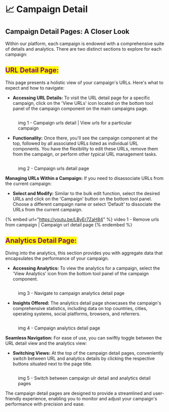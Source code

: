 # 📈 Campaign Detail

## **Campaign Detail Pages: A Closer Look**

Within our platform, each campaign is endowed with a comprehensive suite of details and analytics. There are two distinct sections to explore for each campaign:

## <mark style="color:purple;">**URL Detail Page:**</mark>&#x20;

This page presents a holistic view of your campaign's URLs. Here's what to expect and how to navigate:

* **Accessing URL Details:** To visit the URL detail page for a specific campaign, click on the 'View URLs' icon located on the bottom tool panel of the campaign component on the main campaigns page.

<figure><img src="../.gitbook/assets/Screenshot 2023-11-05 at 12.46.35 PM.png" alt=""><figcaption><p>img 1 - Campaign urls detail | View urls for a particular campaign </p></figcaption></figure>

* **Functionality:** Once there, you'll see the campaign component at the top, followed by all associated URLs listed as individual URL components. You have the flexibility to edit these URLs, remove them from the campaign, or perform other typical URL management tasks.

<figure><img src="../.gitbook/assets/Screenshot 2023-11-05 at 12.07.34 AM.png" alt=""><figcaption><p>img 2 - Campaign urls detail page</p></figcaption></figure>

**Managing URLs Within a Campaign:** If you need to disassociate URLs from the current campaign:

* **Select and Modify:** Similar to the bulk edit function, select the desired URLs and click on the 'Campaign' button on the bottom tool panel. Choose a different campaign name or select 'Default' to dissociate the URLs from the current campaign.

{% embed url="https://youtu.be/LByEr7ZaH84" %}
video 1 - Remove urls from campaign | Campaign url detail page
{% endembed %}



## <mark style="color:purple;">**Analytics Detail Page:**</mark>&#x20;

Diving into the analytics, this section provides you with aggregate data that encapsulates the performance of your campaign.

* **Accessing Analytics:** To view the analytics for a campaign, select the 'View Analytics' icon from the bottom tool panel of the campaign component.

<figure><img src="../.gitbook/assets/Screenshot 2023-11-05 at 12.46.42 PM.png" alt=""><figcaption><p>img 3 - Navigate to campaign analytics detail page </p></figcaption></figure>

* **Insights Offered:** The analytics detail page showcases the campaign's comprehensive statistics, including data on top countries, cities, operating systems, social platforms, browsers, and referrers.

<figure><img src="../.gitbook/assets/Screenshot 2023-11-05 at 12.08.07 AM.png" alt=""><figcaption><p>img 4 - Campaign analytics detail page</p></figcaption></figure>

**Seamless Navigation:** For ease of use, you can swiftly toggle between the URL detail view and the analytics view:

* **Switching Views:** At the top of the campaign detail pages, conveniently switch between URL and analytics details by clicking the respective buttons situated next to the page title.

<figure><img src="../.gitbook/assets/Screenshot 2023-11-05 at 1.13.35 PM.png" alt=""><figcaption><p>img 5 - Switch between campaign ulr detail and analytics detail pages</p></figcaption></figure>

The campaign detail pages are designed to provide a streamlined and user-friendly experience, enabling you to monitor and adjust your campaign's performance with precision and ease.
